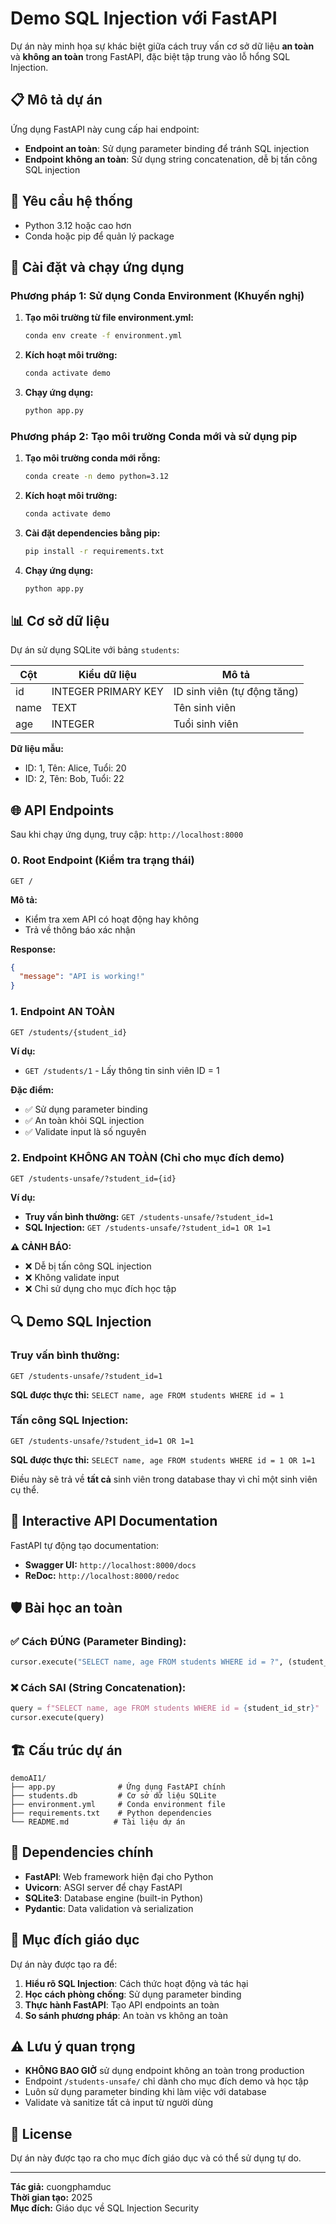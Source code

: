 # Demo SQL Injection với FastAPI

Dự án này minh họa sự khác biệt giữa cách truy vấn cơ sở dữ liệu **an toàn** và **không an toàn** trong FastAPI, đặc biệt tập trung vào lỗ hổng SQL Injection.

## 📋 Mô tả dự án

Ứng dụng FastAPI này cung cấp hai endpoint:
- **Endpoint an toàn**: Sử dụng parameter binding để tránh SQL injection
- **Endpoint không an toàn**: Sử dụng string concatenation, dễ bị tấn công SQL injection

## 🔧 Yêu cầu hệ thống

- Python 3.12 hoặc cao hơn
- Conda hoặc pip để quản lý package

## 🚀 Cài đặt và chạy ứng dụng

### Phương pháp 1: Sử dụng Conda Environment (Khuyến nghị)

1. **Tạo môi trường từ file environment.yml:**
   ```bash
   conda env create -f environment.yml
   ```

2. **Kích hoạt môi trường:**
   ```bash
   conda activate demo
   ```

3. **Chạy ứng dụng:**
   ```bash
   python app.py
   ```

### Phương pháp 2: Tạo môi trường Conda mới và sử dụng pip

1. **Tạo môi trường conda mới rỗng:**
   ```bash
   conda create -n demo python=3.12
   ```

2. **Kích hoạt môi trường:**
   ```bash
   conda activate demo
   ```

3. **Cài đặt dependencies bằng pip:**
   ```bash
   pip install -r requirements.txt
   ```

4. **Chạy ứng dụng:**
   ```bash
   python app.py
   ```

## 📊 Cơ sở dữ liệu

Dự án sử dụng SQLite với bảng `students`:

| Cột | Kiểu dữ liệu | Mô tả |
|-----|-------------|-------|
| id  | INTEGER PRIMARY KEY | ID sinh viên (tự động tăng) |
| name | TEXT | Tên sinh viên |
| age | INTEGER | Tuổi sinh viên |

**Dữ liệu mẫu:**
- ID: 1, Tên: Alice, Tuổi: 20
- ID: 2, Tên: Bob, Tuổi: 22

## 🌐 API Endpoints

Sau khi chạy ứng dụng, truy cập: `http://localhost:8000`

### 0. Root Endpoint (Kiểm tra trạng thái)
```
GET /
```

**Mô tả:**
- Kiểm tra xem API có hoạt động hay không
- Trả về thông báo xác nhận

**Response:**
```json
{
  "message": "API is working!"
}
```

### 1. Endpoint AN TOÀN
```
GET /students/{student_id}
```

**Ví dụ:**
- `GET /students/1` - Lấy thông tin sinh viên ID = 1

**Đặc điểm:**
- ✅ Sử dụng parameter binding
- ✅ An toàn khỏi SQL injection
- ✅ Validate input là số nguyên

### 2. Endpoint KHÔNG AN TOÀN (Chỉ cho mục đích demo)
```
GET /students-unsafe/?student_id={id}
```

**Ví dụ:**
- **Truy vấn bình thường:** `GET /students-unsafe/?student_id=1`
- **SQL Injection:** `GET /students-unsafe/?student_id=1 OR 1=1`

**⚠️ CẢNH BÁO:**
- ❌ Dễ bị tấn công SQL injection
- ❌ Không validate input
- ❌ Chỉ sử dụng cho mục đích học tập

## 🔍 Demo SQL Injection

### Truy vấn bình thường:
```
GET /students-unsafe/?student_id=1
```
**SQL được thực thi:** `SELECT name, age FROM students WHERE id = 1`

### Tấn công SQL Injection:
```
GET /students-unsafe/?student_id=1 OR 1=1
```
**SQL được thực thi:** `SELECT name, age FROM students WHERE id = 1 OR 1=1`

Điều này sẽ trả về **tất cả** sinh viên trong database thay vì chỉ một sinh viên cụ thể.

## 📖 Interactive API Documentation

FastAPI tự động tạo documentation:
- **Swagger UI:** `http://localhost:8000/docs`
- **ReDoc:** `http://localhost:8000/redoc`

## 🛡️ Bài học an toàn

### ✅ Cách ĐÚNG (Parameter Binding):
```python
cursor.execute("SELECT name, age FROM students WHERE id = ?", (student_id,))
```

### ❌ Cách SAI (String Concatenation):
```python
query = f"SELECT name, age FROM students WHERE id = {student_id_str}"
cursor.execute(query)
```

## 🏗️ Cấu trúc dự án

```
demoAI1/
├── app.py              # Ứng dụng FastAPI chính
├── students.db         # Cơ sở dữ liệu SQLite
├── environment.yml     # Conda environment file
├── requirements.txt    # Python dependencies
└── README.md          # Tài liệu dự án
```

## 🔧 Dependencies chính

- **FastAPI**: Web framework hiện đại cho Python
- **Uvicorn**: ASGI server để chạy FastAPI
- **SQLite3**: Database engine (built-in Python)
- **Pydantic**: Data validation và serialization

## 🎯 Mục đích giáo dục

Dự án này được tạo ra để:
1. **Hiểu rõ SQL Injection**: Cách thức hoạt động và tác hại
2. **Học cách phòng chống**: Sử dụng parameter binding
3. **Thực hành FastAPI**: Tạo API endpoints an toàn
4. **So sánh phương pháp**: An toàn vs không an toàn

## ⚠️ Lưu ý quan trọng

- **KHÔNG BAO GIỜ** sử dụng endpoint không an toàn trong production
- Endpoint `/students-unsafe/` chỉ dành cho mục đích demo và học tập
- Luôn sử dụng parameter binding khi làm việc với database
- Validate và sanitize tất cả input từ người dùng

## 📝 License

Dự án này được tạo ra cho mục đích giáo dục và có thể sử dụng tự do.

---

**Tác giả:** cuongphamduc  
**Thời gian tạo:** 2025  
**Mục đích:** Giáo dục về SQL Injection Security
